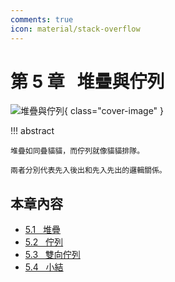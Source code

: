 ```yaml
---
comments: true
icon: material/stack-overflow
---
```


# 第 5 章 &nbsp; 堆疊與佇列

![堆疊與佇列](../assets/covers/chapter_stack_and_queue.jpg){ class="cover-image" }

!!! abstract

    堆疊如同疊貓貓，而佇列就像貓貓排隊。
    
    兩者分別代表先入後出和先入先出的邏輯關係。

## 本章內容

- [5.1 &nbsp; 堆疊](stack.md)
- [5.2 &nbsp; 佇列](queue.md)
- [5.3 &nbsp; 雙向佇列](deque.md)
- [5.4 &nbsp; 小結](summary.md)
